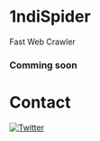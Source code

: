# 1ndiSpider
Fast Web Crawler

### Comming soon



# Contact
[![Twitter](https://img.shields.io/badge/twitter-@1ndianl33t-blue.svg)](https://twitter.com/1ndianl33t)
